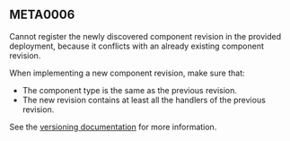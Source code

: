 ## META0006

Cannot register the newly discovered component revision in the provided deployment, because it conflicts with an already existing component revision.

When implementing a new component revision, make sure that:

* The component type is the same as the previous revision.
* The new revision contains at least all the handlers of the previous revision.

See the [versioning documentation](https://docs.restate.dev/operate/versioning) for more information.
